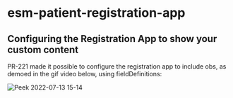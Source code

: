 # esm-patient-registration-app

## Configuring the Registration App to show your custom content

PR-221 made it possible to configure the registration app to include obs, as demoed in the gif video below, using fieldDefinitions:

![Peek 2022-07-13 15-14](https://user-images.githubusercontent.com/1031876/178846444-ac4da88a-073f-4ed2-bf00-a07cf3ab6d2f.gif)
